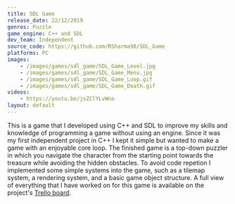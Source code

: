 ```yaml
---
title: SDL Game
release_date: 22/12/2019
genres: Puzzle
game_engine: C++ and SDL
dev_team: Independent
source_code: https://github.com/RSharma98/SDL_Game
platforms: PC
images: 
    - /images/games/sdl_game/SDL_Game_Level.jpg
    - /images/games/sdl_game/SDL_Game_Menu.jpg
    - /images/games/sdl_game/SDL_Game_Loop.gif
    - /images/games/sdl_game/SDL_Game_Death.gif
videos:
    - https://youtu.be/jsZClYLvWno
layout: default
---
```

This is a game that I developed using C++ and SDL to improve my skills and knowledge of programming a game without using an engine. Since it was my first independent project in C++ I kept it simple but wanted to make a game with an enjoyable core loop. The finished game is a top-down puzzler in which you navigate the character from the starting point towards the treasure while avoiding the hidden obstacles. To avoid code repetion I implemented some simple systems into the game, such as a tilemap system, a rendering system, and a basic game object structure. A full view of everything that I have worked on for this game is available on the project's <a href="https://trello.com/b/ile3gULZ/sdl-dungeon-game" target="#blank">Trello board</a>.